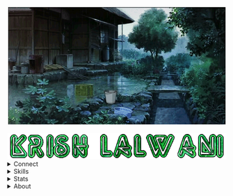 
<!--
CREDITS:


@heyoko, @ert, @tenor, @imgur, @pinterest, @szziy, @cheekyrollie,@bigbaddie via Pinterest, Imgur, Giphy for GIFS.

textgnt.com, textgif.com for Animated Text GIFS.

@hayochan, @badgenet, @shieldio for Data Visualisation and Badges.



-->

<!-- header content -->
<div align="center">
<img src="src/scene.gif" style="max-width: 100%;" alt="" />
</div>
<br/>

<img src="krishlalwani.gif" style="max-width: 100%;" alt=""/>
<br/>

<!-- connect folder -->
<div align="left">
<details>
  <summary>Connect</summary>
  <br/>
  <p align="left">
  <a href="https://codepen.io/krishlalwani0" target="blank"><img align="center" src="https://raw.githubusercontent.com/rahuldkjain/github-profile-readme-generator/master/src/images/icons/Social/codepen.svg" alt="krishlalwani0" height="30" width="40" /></a>
  <a href="https://dev.to/krishealty" target="blank"><img align="center" src="https://raw.githubusercontent.com/rahuldkjain/github-profile-readme-generator/master/src/images/icons/Social/devto.svg" alt="krishealty" height="30" width="40" /></a>
  <a href="https://stackoverflow.com/users/https://stackoverflow.com/users/20447149/krish-lalwani" target="blank"><img align="center" src="https://raw.githubusercontent.com/rahuldkjain/github-profile-readme-generator/master/src/images/icons/Social/stack-overflow.svg" alt="https://stackoverflow.com/users/20447149/krish-lalwani" height="30" width="40" /></a>
  <a href="https://codesandbox.com/krishealty" target="blank"><img align="center" src="https://raw.githubusercontent.com/rahuldkjain/github-profile-readme-generator/master/src/images/icons/Social/codesandbox.svg" alt="krishealty" height="30" width="40" /></a>
  <a href="https://dev.to/krishealty" target="blank"><img align="center" src="https://raw.githubusercontent.com/rahuldkjain/github-profile-readme-generator/master/src/images/icons/Social/devto.svg" alt="krishealty" height="30" width="40" /></a>
  <a href="https://instagram.com/krishealty" target="blank"><img align="center" src="https://raw.githubusercontent.com/rahuldkjain/github-profile-readme-generator/master/src/images/icons/Social/instagram.svg" alt="krishealty" height="30" width="40" /></a>
  <a href="https://www.codechef.com/users/krishealty" target="blank"><img align="center" src="https://cdn.jsdelivr.net/npm/simple-icons@3.1.0/icons/codechef.svg" alt="krishealty" height="30" width="40" /></a>
  </p>
</details>
</div>

<!-- skills folder -->
<div align="left">
<details>
<summary>Skills</summary>
<br/>
<p align="left"> <a href="https://developer.android.com" target="_blank" rel="noreferrer"> <img src="https://raw.githubusercontent.com/devicons/devicon/master/icons/android/android-original-wordmark.svg" alt="android" width="40" height="40"/> </a> <a href="https://angular.io" target="_blank" rel="noreferrer"> <img src="https://angular.io/assets/images/logos/angular/angular.svg" alt="angular" width="40" height="40"/> </a> <a href="https://aws.amazon.com" target="_blank" rel="noreferrer"> <img src="https://raw.githubusercontent.com/devicons/devicon/master/icons/amazonwebservices/amazonwebservices-original-wordmark.svg" alt="aws" width="40" height="40"/> </a> <a href="https://www.blender.org/" target="_blank" rel="noreferrer"> <img src="https://download.blender.org/branding/community/blender_community_badge_white.svg" alt="blender" width="40" height="40"/> </a> <a href="https://getbootstrap.com" target="_blank" rel="noreferrer"> <img src="https://raw.githubusercontent.com/devicons/devicon/master/icons/bootstrap/bootstrap-plain-wordmark.svg" alt="bootstrap" width="40" height="40"/> </a> <a href="https://www.cprogramming.com/" target="_blank" rel="noreferrer"> <img src="https://raw.githubusercontent.com/devicons/devicon/master/icons/c/c-original.svg" alt="c" width="40" height="40"/> </a> <a href="https://canvasjs.com" target="_blank" rel="noreferrer"> <img src="https://raw.githubusercontent.com/Hardik0307/Hardik0307/master/assets/canvasjs-charts.svg" alt="canvasjs" width="40" height="40"/> </a> <a href="https://www.w3schools.com/css/" target="_blank" rel="noreferrer"> <img src="https://raw.githubusercontent.com/devicons/devicon/master/icons/css3/css3-original-wordmark.svg" alt="css3" width="40" height="40"/> </a> <a href="https://firebase.google.com/" target="_blank" rel="noreferrer"> <img src="https://www.vectorlogo.zone/logos/firebase/firebase-icon.svg" alt="firebase" width="40" height="40"/> </a> <a href="https://flutter.dev" target="_blank" rel="noreferrer"> <img src="https://www.vectorlogo.zone/logos/flutterio/flutterio-icon.svg" alt="flutter" width="40" height="40"/> </a> <a href="https://git-scm.com/" target="_blank" rel="noreferrer"> <img src="https://www.vectorlogo.zone/logos/git-scm/git-scm-icon.svg" alt="git" width="40" height="40"/> </a> <a href="https://www.w3.org/html/" target="_blank" rel="noreferrer"> <img src="https://raw.githubusercontent.com/devicons/devicon/master/icons/html5/html5-original-wordmark.svg" alt="html5" width="40" height="40"/> </a> <a href="https://www.java.com" target="_blank" rel="noreferrer"> <img src="https://raw.githubusercontent.com/devicons/devicon/master/icons/java/java-original.svg" alt="java" width="40" height="40"/> </a> <a href="https://developer.mozilla.org/en-US/docs/Web/JavaScript" target="_blank" rel="noreferrer"> <img src="https://raw.githubusercontent.com/devicons/devicon/master/icons/javascript/javascript-original.svg" alt="javascript" width="40" height="40"/> </a> <a href="https://kotlinlang.org" target="_blank" rel="noreferrer"> <img src="https://www.vectorlogo.zone/logos/kotlinlang/kotlinlang-icon.svg" alt="kotlin" width="40" height="40"/> </a> <a href="https://www.linux.org/" target="_blank" rel="noreferrer"> <img src="https://raw.githubusercontent.com/devicons/devicon/master/icons/linux/linux-original.svg" alt="linux" width="40" height="40"/> </a> <a href="https://www.microsoft.com/en-us/sql-server" target="_blank" rel="noreferrer"> <img src="https://www.svgrepo.com/show/303229/microsoft-sql-server-logo.svg" alt="mssql" width="40" height="40"/> </a> <a href="https://www.mysql.com/" target="_blank" rel="noreferrer"> <img src="https://raw.githubusercontent.com/devicons/devicon/master/icons/mysql/mysql-original-wordmark.svg" alt="mysql" width="40" height="40"/> </a> <a href="https://nodejs.org" target="_blank" rel="noreferrer"> <img src="https://raw.githubusercontent.com/devicons/devicon/master/icons/nodejs/nodejs-original-wordmark.svg" alt="nodejs" width="40" height="40"/> </a> <a href="https://opencv.org/" target="_blank" rel="noreferrer"> <img src="https://www.vectorlogo.zone/logos/opencv/opencv-icon.svg" alt="opencv" width="40" height="40"/> </a> <a href="https://pandas.pydata.org/" target="_blank" rel="noreferrer"> <img src="https://raw.githubusercontent.com/devicons/devicon/2ae2a900d2f041da66e950e4d48052658d850630/icons/pandas/pandas-original.svg" alt="pandas" width="40" height="40"/> </a> <a href="https://www.php.net" target="_blank" rel="noreferrer"> <img src="https://raw.githubusercontent.com/devicons/devicon/master/icons/php/php-original.svg" alt="php" width="40" height="40"/> </a> <a href="https://www.python.org" target="_blank" rel="noreferrer"> <img src="https://raw.githubusercontent.com/devicons/devicon/master/icons/python/python-original.svg" alt="python" width="40" height="40"/> </a> <a href="https://pytorch.org/" target="_blank" rel="noreferrer"> <img src="https://www.vectorlogo.zone/logos/pytorch/pytorch-icon.svg" alt="pytorch" width="40" height="40"/> </a> <a href="https://reactjs.org/" target="_blank" rel="noreferrer"> <img src="https://raw.githubusercontent.com/devicons/devicon/master/icons/react/react-original-wordmark.svg" alt="react" width="40" height="40"/> </a> <a href="https://reactnative.dev/" target="_blank" rel="noreferrer"> <img src="https://reactnative.dev/img/header_logo.svg" alt="reactnative" width="40" height="40"/> </a> <a href="https://sass-lang.com" target="_blank" rel="noreferrer"> <img src="https://raw.githubusercontent.com/devicons/devicon/master/icons/sass/sass-original.svg" alt="sass" width="40" height="40"/> </a> <a href="https://scikit-learn.org/" target="_blank" rel="noreferrer"> <img src="https://upload.wikimedia.org/wikipedia/commons/0/05/Scikit_learn_logo_small.svg" alt="scikit_learn" width="40" height="40"/> </a> <a href="https://www.tensorflow.org" target="_blank" rel="noreferrer"> <img src="https://www.vectorlogo.zone/logos/tensorflow/tensorflow-icon.svg" alt="tensorflow" width="40" height="40"/> </a> <a href="https://www.typescriptlang.org/" target="_blank" rel="noreferrer"> <img src="https://raw.githubusercontent.com/devicons/devicon/master/icons/typescript/typescript-original.svg" alt="typescript" width="40" height="40"/> </a> <a href="https://unrealengine.com/" target="_blank" rel="noreferrer"> <img src="https://raw.githubusercontent.com/kenangundogan/fontisto/036b7eca71aab1bef8e6a0518f7329f13ed62f6b/icons/svg/brand/unreal-engine.svg" alt="unreal" width="40" height="40"/> </a> </p>
</details>
</div>

<!-- stats folder -->
<details>
<summary>Stats</summary>
<br/>
<a href="https://status.badgen.net/"><img src="https://badgen.net/uptime-robot/week/m780862024-50db2c44c703e5c68d6b1ebb?label=past%20week%20uptime" /></a>
<br/>
<img src="https://visitor-badge.laobi.icu/badge?page_id=krishlalwani0"/>
<p align="center">
    <a href="https://github.com/krishealty"><img align="center" src="https://github-readme-stats.vercel.app/api?username=krishealty&show_icons=true&locale=en&theme=dark" alt="" width="600"/></a>
	</p>
	<p  align="center">
	  <img src="https://github-readme-stats.vercel.app/api/top-langs?username=krishealty&show_icons=true&locale=en&layout=compact&theme=dark" alt="" width="600" height="170"/>
	</p>
<a href="https://stats.hyochan.dev/en/stats/krishlalwani0"><img src="https://stats.hyochan.dev/api/github-stats?login=krishlalwani0" width="600" /></a>
</details>
<details>
  <summary>About</summary>
  <br/>
  Waddup geeks, I am Krish Lalwani, 18 from India and my life revolves around a small circle of anime, codes, math (i love it sm) and a lot of games. I mainly focus in Machine learning, Cybersecurity, Android studio and Web development while i am still learning Game development and some complex cryptography algorithms as of 2024, since you opened up this About section, below are the fun things that you can try :-P

<br/><br/>
Yes i love doing text art too.

<br/>

```


     |\_/|                  
     | @ @   Woof, GitDog!
     |   <>              _  
     |  _/\------____ ((| |))
     |               `--' |   
 ____|_       ___|   |___.' 
/_/_____/____/_______|



```

<br/><br/>

<div align=center>
<img src="src/manga.gif">
Well i love working on making Manga and Anime web designs, graphics and cool stuff from html, css and java in my free time 'cause i love it hehe. Wait, Did i say i love mangas? OH YES I DID!

<br/><br/>
  
<img src="src/dino.gif">

Do you wanna play the [Dino game](https://wayou.github.io/t-rex-runner/)?

<br/>

<!-- Spotify Integration -->
[![spotify-github-profile](https://spotify-github-profile.vercel.app/api/view?uid=31nudfj5tl65zml55o2bcaexg3cq&cover_image=true&theme=natemoo-re&show_offline=false&background_color=121212&interchange=false&bar_color=53b14f&bar_color_cover=false)](https://spotify-github-profile.vercel.app/api/view?uid=31nudfj5tl65zml55o2bcaexg3cq&redirect=true)

no dawg I can't code without music—

<br/>
<img src="src/anime.gif">

Hit me up on [Instagram](https://instagram.com/krishealty) if you wanna watch some good anime together.

Everything is painful, but do you know what's the most painful thing in the world???
<img src="src/gamefps.gif">
<br/>

<img src="src/blac-khole.gif">

Do you love Black Holes??? Oh me too, you can visit my [Pinterest](https://www.pinterest.de/krishealty/extraterrestrial-realm) to check out my enthusiasm towards space.

<br/>

<details>
<summary>Mind Hypnosis</summary>
<br/>
<img src="src/mindwave.gif">
If you've been on this for a while, i bet that you would've experiencing problems while sleeping (average programmer things), while if yes then don't worry pal, i got you. Scroll this tab and watch every GIF for 10 seconds, it'll help you sleep (simple mind altering techniques)
<img src="src/sleepy1.gif">
<img src="src/sleepy2.gif">
<img src="src/sleepy3.gif">
<img src="src/sleepy4.gif">
<img src="src/sleepy5.gif">
<img src="src/sleepy6.gif">
<img src="src/sleepy7.gif">
<img src="src/sleepy8.gif">
<img src="src/sleepy9.gif">
<img src="src/sleepy10.gif">
</details>

  </div>
</details>
